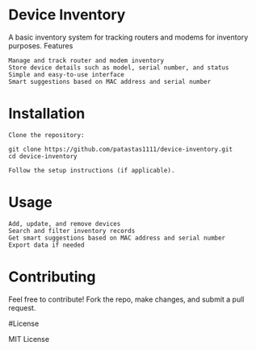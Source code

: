 # Device Inventory

A basic inventory system for tracking routers and modems for inventory purposes.
Features

    Manage and track router and modem inventory
    Store device details such as model, serial number, and status
    Simple and easy-to-use interface
    Smart suggestions based on MAC address and serial number

# Installation

    Clone the repository:

    git clone https://github.com/patastas1111/device-inventory.git
    cd device-inventory

    Follow the setup instructions (if applicable).

# Usage

    Add, update, and remove devices
    Search and filter inventory records
    Get smart suggestions based on MAC address and serial number
    Export data if needed

# Contributing

Feel free to contribute! Fork the repo, make changes, and submit a pull request.

#License

MIT License

